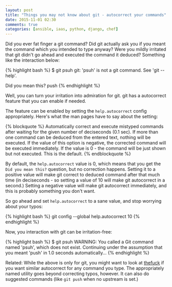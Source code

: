 ```yaml
---
layout: post
title: "Things you may not know about git - autocorrect your commands"
date: 2015-11-01 02:30
comments: true
categories: [ansible, iaas, python, django, chef]
---
```


Did you ever fat finger a git command? Did git actually ask you if you meant the command which you intended to type anyway? Were you mildly irritated that git didn't go ahead and executed the command it deduced? Something like the interaction below:

{% highlight bash %}
$ git psuh
git: 'psuh' is not a git command. See 'git --help'.

Did you mean this?
  push
{% endhighlight %}

Well, you can turn your irritation into admiration for git. git has a autocorrect feature that you can enable if needed.

The feature can be enabled by setting the `help.autocorrect` config appropriately. Here's what the man pages have to say about the setting:

{% blockquote %}
Automatically correct and execute mistyped commands after waiting for the given number of deciseconds (0.1 sec). If more than one command can be deduced from the entered text, nothing will be executed. If the value of this option is negative, the corrected command will be executed immediately. If the value is 0 - the command will be just shown but not executed. This is the default.
{% endblockquote %}

By default, the `help.autocorrect` value is 0, which means that you get the `Did you mean this?` question, but no correction happens. Setting it to a positive value will make git correct to deduced command after that much time (in deciseconds - so setting a value of 10 will make git autocorrect in a second.) Setting a negative value will make git autocorrect immediately, and this is probably something you don't want.

So go ahead and set `help.autocorrect` to a sane value, and stop worrying about your typos:

{% highlight bash %}
git config --global help.autocorrect 10
{% endhighlight %}

Now, you interaction with git can be irritation-free:

{% highlight bash %}
$ git psuh
WARNING: You called a Git command named 'psuh', which does not exist.
Continuing under the assumption that you meant 'push'
in 1.0 seconds automatically...
{% endhighlight %}

Related: While the above is only for git, you might want to look at [thefuck](https://github.com/nvbn/thefuck) if you want similar autocorrect for any command you type. The appropriately named utility goes beyond correcting typos, however. It can also do suggested commands (like `git push` when no upstream is set.)

